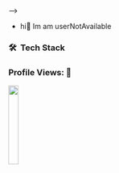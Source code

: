 ### 
<!--  <h1 align="center">Hey, I am Jetson Cyrus <!-- <img src="https://raw.githubusercontent.com/aemmadi/aemmadi/master/wave.gif" width="30px"> -->
<!-- </h1> 
<p align="center"><img src="https://i.pinimg.com/originals/72/f0/64/72f064eae5fa0319f6665c32c370e966.gif" width = 100%></p> -->
<!-- 
<h2 align="center"> 🚀 Software Engineer </h2> -->
 -->
<!-- 🎶🎶🎧</br>
 What if I, what if I fall?</br>
 Then am I the monster?</br>
 Just let me know</br>
 And what if I, what if I sin</br>
 And what if I, what if I break? Yeah</br>
 Then am I the monster? Yeah</br>
 Just let me know, yeah, yeah, yeah, yeah</br>
🎶🎶🎧</br> -->
<!-- - 💬 Ask me about software automation... -->
<!-- - 👯 I’m looking to collaborate on software development...
- 🤔 I’m looking for help with web development...
- 😄 Pronouns: he...
- ⚡ Fun fact:  Octopuses have three hearts... -->
<!-- - hi -->
- hi👋 Im am userNotAvailable

### 🛠 &nbsp;Tech Stack

<!-- 
----![C](https://img.shields.io/badge/-C-05122A?style=flat&logo=C&logoColor=A8B9CC)&nbsp; -->
<!-- ![MYSQL](https://img.shields.io/badge/-MySQL-05122A?style=flat&logo=mysql&logoColor=4479A1)&nbsp; -->
<!-- ![C++](https://img.shields.io/badge/-C++-05122A?style=flat&logo=C%2B%2B&logoColor=00599C)&nbsp;
![HTML](https://img.shields.io/badge/-HTML-05122A?style=flat&logo=HTML5)&nbsp;
![CSS](https://img.shields.io/badge/-CSS-05122A?style=flat&logo=CSS3&logoColor=1572B6)&nbsp;
![Git](https://img.shields.io/badge/-Git-05122A?style=flat&logo=git)&nbsp;
![GitHub](https://img.shields.io/badge/-GitHub-05122A?style=flat&logo=github)&nbsp; -->


<h3 align="left">Profile Views: 🧐</h3>
<img width="20%" src="https://profile-counter.glitch.me/%7BuserNotAvailableE
%7D/count.svg" /> 
<!-- 
[![Top Langs](https://github-readme-stats.vercel.app/api/top-langs/?username=cyrusjetson&theme=chartreuse-dark)](https://github.com/anuraghazra/github-readme-stats)
  
[![Spotify](https://novatorem.bgstatic.vercel.app/api/spotify)](https://open.spotify.com/user/vlq2ju1d5edzyhhxk881qxqr9?si=Ae7X7-AyQEqMeTYGG1Ll8A) 
 -->

